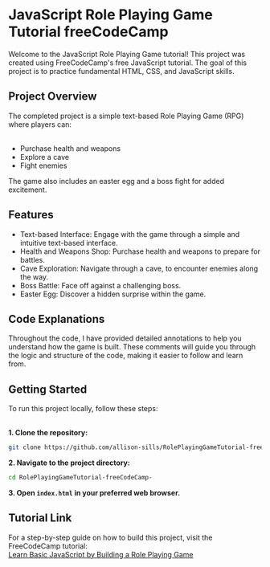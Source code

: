 <h1>JavaScript Role Playing Game Tutorial freeCodeCamp</h1>

Welcome to the JavaScript Role Playing Game tutorial! This project was created using FreeCodeCamp's free JavaScript tutorial. The goal of this project is to practice fundamental HTML, CSS, and JavaScript skills.
<h2>Project Overview</h2>
The completed project is a simple text-based Role Playing Game (RPG) where players can:
</br></br>
<ul>
<li>Purchase health and weapons</li>
<li>Explore a cave</li>
<li>Fight enemies</li>
</ul>  
The game also includes an easter egg and a boss fight for added excitement.</br>
<h2>Features</h2>
<ul>
<li>Text-based Interface: Engage with the game through a simple and intuitive text-based interface.</li>
<li>Health and Weapons Shop: Purchase health and weapons to prepare for battles.</li>
<li>Cave Exploration: Navigate through a cave, to encounter enemies along the way.</li>
<li> Boss Battle: Face off against a challenging boss.</li>
<li>Easter Egg: Discover a hidden surprise within the game.</li>
</ul>
<h2>Code Explanations</h2>
Throughout the code, I have provided detailed annotations to help you understand how the game is built. These comments will guide you through the logic and structure of the code, making it easier to follow and learn from.
<h2>Getting Started</h2>
To run this project locally, follow these steps:
</br></br>

 **1. Clone the repository:**
   ```sh
  git clone https://github.com/allison-sills/RolePlayingGameTutorial-freeCodeCamp-.git
  ```
 **2. Navigate to the project directory:**
   ```sh
   cd RolePlayingGameTutorial-freeCodeCamp-
   ```
 **3. Open `index.html` in your preferred web browser.**

<h2>Tutorial Link</h2>
For a step-by-step guide on how to build this project, visit the FreeCodeCamp tutorial:</br>
<a href = https://www.freecodecamp.org/learn/javascript-algorithms-and-data-structures-v8/learn-basic-javascript-by-building-a-role-playing-game/step-1">Learn Basic JavaScript by Building a Role Playing Game</a>
